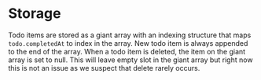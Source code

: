 Storage
=======

Todo items are stored as a giant array with an indexing structure that maps 
`todo.completedAt` to index in the array. New todo item is always appended to
the end of the array. When a todo item is deleted, the item on the giant array
is set to null. This will leave empty slot in the giant array but right now
this is not an issue as we suspect that delete rarely occurs.
